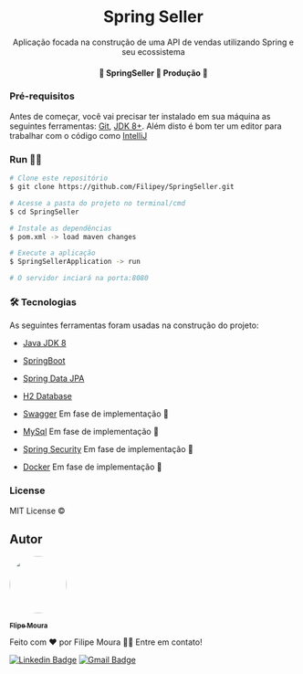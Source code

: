 <h1 align="center"> Spring Seller </h1>


<p align="center">Aplicação focada na construção de uma API de vendas utilizando Spring e seu ecossistema </p>

<h4 align="center"> 
	🚧  SpringSeller 🚀 Produção 🚧
</h4>


### Pré-requisitos

Antes de começar, você vai precisar ter instalado em sua máquina as seguintes ferramentas:
[Git](https://git-scm.com), [JDK 8+](https://www.oracle.com/br/java/technologies/javase/javase8-archive-downloads.html).
Além disto é bom ter um editor para trabalhar com o código como [IntelliJ](https://www.jetbrains.com/pt-br/idea/)

###  Run 🏃‍♂️

```bash
# Clone este repositório
$ git clone https://github.com/Filipey/SpringSeller.git

# Acesse a pasta do projeto no terminal/cmd
$ cd SpringSeller

# Instale as dependências
$ pom.xml -> load maven changes

# Execute a aplicação
$ SpringSellerApplication -> run

# O servidor inciará na porta:8080
```

### 🛠 Tecnologias

As seguintes ferramentas foram usadas na construção do projeto:

- [Java JDK 8](https://www.oracle.com/br/java/technologies/javase/javase8-archive-downloads.html)
- [SpringBoot](https://spring.io/projects/spring-boot)
- [Spring Data JPA](https://spring.io/projects/spring-data-jpa)
- [H2 Database](https://www.h2database.com/html/main.html)


- [Swagger](https://swagger.io) Em fase de implementação 🤯
- [MySql](https://dev.mysql.com/doc/) Em fase de implementação 🤯
- [Spring Security](https://spring.io/projects/spring-security) Em fase de implementação 🤯
- [Docker](https://docs.docker.com) Em fase de implementação 🤯


### License

MIT License ©

## Autor


<a href="https://github.com/Filipey">
 <img style="border-radius: 50%;" src="https://avatars.githubusercontent.com/u/85424389?s=400&u=417925037da99d2637c3714599830ae00c07c99a&v=4" width="100px;" alt=""/>
 <br />

<sub><b> Flipe Moura</b></sub></a>


Feito com ❤️ por Filipe Moura 👋🏽 Entre em contato!

[![Linkedin Badge](https://img.shields.io/badge/-Filipe-blue?style=flat-square&logo=Linkedin&logoColor=white&link=https://www.linkedin.com/in/filipeasm/)](https://www.linkedin.com/in/filipeasm/)
[![Gmail Badge](https://img.shields.io/badge/-filipeasm18@gmail.com-c14438?style=flat-square&logo=Gmail&logoColor=white&link=mailto:filipeasm18@gmail.com)](mailto:filipeasm18@gmail.com)
